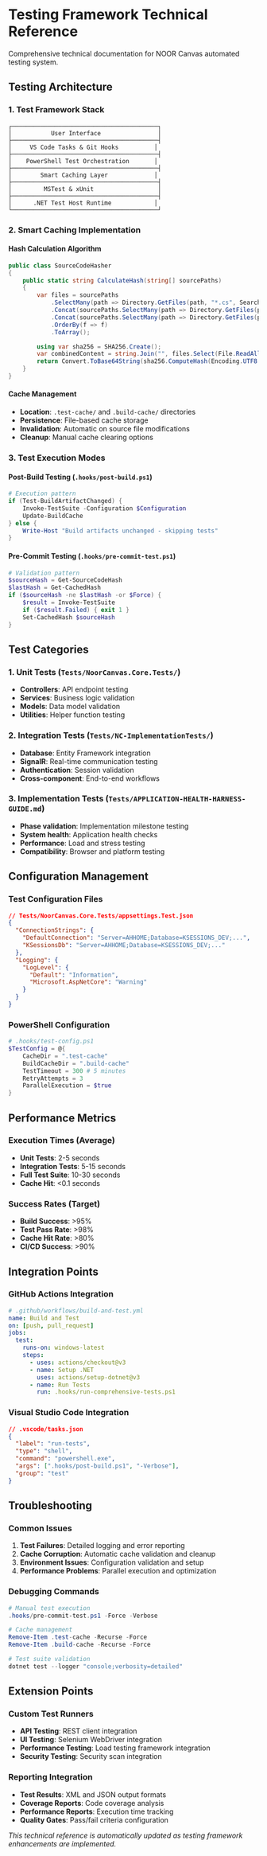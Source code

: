 # Testing Framework Technical Reference

Comprehensive technical documentation for NOOR Canvas automated testing system.

## Testing Architecture

### 1. Test Framework Stack

```
┌─────────────────────────────────────────┐
│           User Interface                │
├─────────────────────────────────────────┤
│     VS Code Tasks & Git Hooks          │
├─────────────────────────────────────────┤
│    PowerShell Test Orchestration       │
├─────────────────────────────────────────┤
│        Smart Caching Layer             │
├─────────────────────────────────────────┤
│         MSTest & xUnit                  │
├─────────────────────────────────────────┤
│      .NET Test Host Runtime            │
└─────────────────────────────────────────┘
```

### 2. Smart Caching Implementation

#### Hash Calculation Algorithm

```csharp
public class SourceCodeHasher
{
    public static string CalculateHash(string[] sourcePaths)
    {
        var files = sourcePaths
            .SelectMany(path => Directory.GetFiles(path, "*.cs", SearchOption.AllDirectories))
            .Concat(sourcePaths.SelectMany(path => Directory.GetFiles(path, "*.cshtml", SearchOption.AllDirectories)))
            .Concat(sourcePaths.SelectMany(path => Directory.GetFiles(path, "*.razor", SearchOption.AllDirectories)))
            .OrderBy(f => f)
            .ToArray();

        using var sha256 = SHA256.Create();
        var combinedContent = string.Join("", files.Select(File.ReadAllText));
        return Convert.ToBase64String(sha256.ComputeHash(Encoding.UTF8.GetBytes(combinedContent)));
    }
}
```

#### Cache Management

- **Location**: `.test-cache/` and `.build-cache/` directories
- **Persistence**: File-based cache storage
- **Invalidation**: Automatic on source file modifications
- **Cleanup**: Manual cache clearing options

### 3. Test Execution Modes

#### Post-Build Testing (`.hooks/post-build.ps1`)

```powershell
# Execution pattern
if (Test-BuildArtifactChanged) {
    Invoke-TestSuite -Configuration $Configuration
    Update-BuildCache
} else {
    Write-Host "Build artifacts unchanged - skipping tests"
}
```

#### Pre-Commit Testing (`.hooks/pre-commit-test.ps1`)

```powershell
# Validation pattern
$sourceHash = Get-SourceCodeHash
$lastHash = Get-CachedHash
if ($sourceHash -ne $lastHash -or $Force) {
    $result = Invoke-TestSuite
    if ($result.Failed) { exit 1 }
    Set-CachedHash $sourceHash
}
```

## Test Categories

### 1. Unit Tests (`Tests/NoorCanvas.Core.Tests/`)

- **Controllers**: API endpoint testing
- **Services**: Business logic validation
- **Models**: Data model validation
- **Utilities**: Helper function testing

### 2. Integration Tests (`Tests/NC-ImplementationTests/`)

- **Database**: Entity Framework integration
- **SignalR**: Real-time communication testing
- **Authentication**: Session validation
- **Cross-component**: End-to-end workflows

### 3. Implementation Tests (`Tests/APPLICATION-HEALTH-HARNESS-GUIDE.md`)

- **Phase validation**: Implementation milestone testing
- **System health**: Application health checks
- **Performance**: Load and stress testing
- **Compatibility**: Browser and platform testing

## Configuration Management

### Test Configuration Files

```json
// Tests/NoorCanvas.Core.Tests/appsettings.Test.json
{
  "ConnectionStrings": {
    "DefaultConnection": "Server=AHHOME;Database=KSESSIONS_DEV;...",
    "KSessionsDb": "Server=AHHOME;Database=KSESSIONS_DEV;..."
  },
  "Logging": {
    "LogLevel": {
      "Default": "Information",
      "Microsoft.AspNetCore": "Warning"
    }
  }
}
```

### PowerShell Configuration

```powershell
# .hooks/test-config.ps1
$TestConfig = @{
    CacheDir = ".test-cache"
    BuildCacheDir = ".build-cache"
    TestTimeout = 300 # 5 minutes
    RetryAttempts = 3
    ParallelExecution = $true
}
```

## Performance Metrics

### Execution Times (Average)

- **Unit Tests**: 2-5 seconds
- **Integration Tests**: 5-15 seconds
- **Full Test Suite**: 10-30 seconds
- **Cache Hit**: <0.1 seconds

### Success Rates (Target)

- **Build Success**: >95%
- **Test Pass Rate**: >98%
- **Cache Hit Rate**: >80%
- **CI/CD Success**: >90%

## Integration Points

### GitHub Actions Integration

```yaml
# .github/workflows/build-and-test.yml
name: Build and Test
on: [push, pull_request]
jobs:
  test:
    runs-on: windows-latest
    steps:
      - uses: actions/checkout@v3
      - name: Setup .NET
        uses: actions/setup-dotnet@v3
      - name: Run Tests
        run: .hooks/run-comprehensive-tests.ps1
```

### Visual Studio Code Integration

```json
// .vscode/tasks.json
{
  "label": "run-tests",
  "type": "shell",
  "command": "powershell.exe",
  "args": [".hooks/post-build.ps1", "-Verbose"],
  "group": "test"
}
```

## Troubleshooting

### Common Issues

1. **Test Failures**: Detailed logging and error reporting
2. **Cache Corruption**: Automatic cache validation and cleanup
3. **Environment Issues**: Configuration validation and setup
4. **Performance Problems**: Parallel execution and optimization

### Debugging Commands

```powershell
# Manual test execution
.hooks/pre-commit-test.ps1 -Force -Verbose

# Cache management
Remove-Item .test-cache -Recurse -Force
Remove-Item .build-cache -Recurse -Force

# Test suite validation
dotnet test --logger "console;verbosity=detailed"
```

## Extension Points

### Custom Test Runners

- **API Testing**: REST client integration
- **UI Testing**: Selenium WebDriver integration
- **Performance Testing**: Load testing framework integration
- **Security Testing**: Security scan integration

### Reporting Integration

- **Test Results**: XML and JSON output formats
- **Coverage Reports**: Code coverage analysis
- **Performance Reports**: Execution time tracking
- **Quality Gates**: Pass/fail criteria configuration

_This technical reference is automatically updated as testing framework enhancements are implemented._
